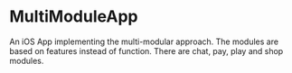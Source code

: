 # MultiModuleApp
An iOS App implementing the multi-modular approach. The modules are based on features instead of function. There are chat, pay, play and shop modules.
